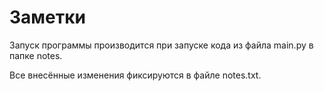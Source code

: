 # Заметки

Запуск программы производится при запуске кода из файла main.py в папке notes.

Все внесённые изменения фиксируются в файле notes.txt.
